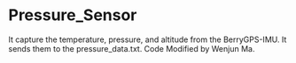 # Pressure_Sensor
It capture the temperature, pressure, and altitude from the BerryGPS-IMU. It sends them to the pressure_data.txt.
Code Modified by Wenjun Ma.
